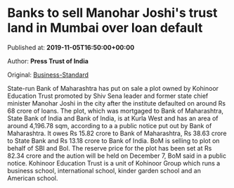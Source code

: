 
# Banks to sell Manohar Joshi's trust land in Mumbai over loan default

Published at: **2019-11-05T16:50:00+00:00**

Author: **Press Trust of India**

Original: [Business-Standard](https://www.business-standard.com/article/current-affairs/banks-to-sell-manohar-joshi-s-trust-land-in-mumbai-over-loan-default-119110501808_1.html)

State-run Bank of Maharashtra has put on sale a plot owned by Kohinoor Education Trust promoted by Shiv Sena leader and former state chief minister Manohar Joshi in the city after the institute defaulted on around Rs 68 crore of loans.
The plot, which was mortgaged to Bank of Maharashtra, State Bank of India and Bank of India, is at Kurla West and has an area of around 4,196.78 sqm, according to a a public notice put out by Bank of Maharashtra.
It owes Rs 15.82 crore to Bank of Maharashtra, Rs 38.63 crore to State Bank and Rs 13.18 crore to Bank of India.
BoM is selling to plot on behalf of SBI and BoI.
The reserve price for the plot has been set at Rs 82.34 crore and the aution will be held on December 7, BoM said in a public notice.
Kohinoor Education Trust is a unit of Kohinoor Group which runs a business school, international school, kinder garden school and an American school.
